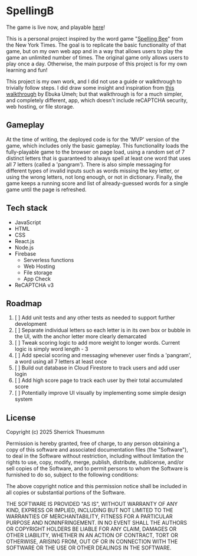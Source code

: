 # SpellingB

The game is live now, and playable [here](https://spellingb-11a56.web.app/)!

This is a personal project inspired by the word game "[Spelling Bee](https://www.nytimes.com/puzzles/spelling-bee)" from the New York Times. The goal is to replicate the basic functionality of that game, but on my own web app and in a way that allows users to play the game an unlimited number of times. The original game only allows users to play once a day. Otherwise, the main purpose of this project is for my own learning and fun!

This project is my own work, and I did not use a guide or walkthrough to trivially follow steps. I did draw some insight and inspiration from [this walkthrough](https://medium.com/@charpellumeh/build-a-serverless-full-stack-app-using-firebase-cloud-functions-81afe34a64fc) by Ebuka Umeh; but that walkthrough is for a much simpler, and completely different, app, which doesn't include reCAPTCHA security, web hosting, or file storage.

## Gameplay

At the time of writing, the deployed code is for the 'MVP' version of the game, which includes only the basic gameplay. This functionality loads the fully-playable game to the browser on page load, using a random set of 7 distinct letters that is guaranteed to always spell at least one word that uses all 7 letters (called a 'pangram'). There is also simple messaging for different types of invalid inputs such as words missing the key letter, or using the wrong letters, not long enough, or not in dictionary. Finally, the game keeps a running score and list of already-guessed words for a single game until the page is refreshed.

## Tech stack

- JavaScript
- HTML
- CSS
- React.js
- Node.js
- Firebase
    - Serverless functions
    - Web Hosting
    - File storage
    - App Check
- ReCAPTCHA v3

## Roadmap

1. [ ] Add unit tests and any other tests as needed to support further development
2. [ ] Separate individual letters so each letter is in its own box or bubble in the UI, with the anchor letter more clearly demarcated
3. [ ] Tweak scoring logic to add more weight to longer words. Current logic is simply word length - 3
4. [ ] Add special scoring and messaging whenever user finds a 'pangram', a word using all 7 letters at least once
5. [ ] Build out database in Cloud Firestore to track users and add user login
6. [ ] Add high score page to track each user by their total accumulated score
7. [ ] Potentially improve UI visually by implementing some simple design system

## License

Copyright (c) 2025 Sherrick Thuesmunn

Permission is hereby granted, free of charge, to any person obtaining a copy of this software and associated documentation files (the "Software"), to deal in the Software without restriction, including without limitation the rights to use, copy, modify, merge, publish, distribute, sublicense, and/or sell copies of the Software, and to permit persons to whom the Software is furnished to do so, subject to the following conditions:

The above copyright notice and this permission notice shall be included in all copies or substantial portions of the Software.

THE SOFTWARE IS PROVIDED "AS IS", WITHOUT WARRANTY OF ANY KIND, EXPRESS OR IMPLIED, INCLUDING BUT NOT LIMITED TO THE WARRANTIES OF MERCHANTABILITY, FITNESS FOR A PARTICULAR PURPOSE AND NONINFRINGEMENT. IN NO EVENT SHALL THE AUTHORS OR COPYRIGHT HOLDERS BE LIABLE FOR ANY CLAIM, DAMAGES OR OTHER LIABILITY, WHETHER IN AN ACTION OF CONTRACT, TORT OR OTHERWISE, ARISING FROM, OUT OF OR IN CONNECTION WITH THE SOFTWARE OR THE USE OR OTHER DEALINGS IN THE SOFTWARE.